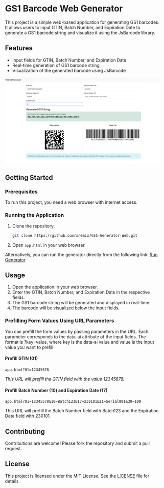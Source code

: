 # GS1 Barcode Web Generator

This project is a simple web-based application for generating GS1 barcodes. It allows users to input GTIN, Batch Number, and Expiration Date to generate a GS1 barcode string and visualize it using the JsBarcode library.

## Features

- Input fields for GTIN, Batch Number, and Expiration Date
- Real-time generation of GS1 barcode string
- Visualization of the generated barcode using JsBarcode

![Screenshot](./Screenshot.png)

## Getting Started

### Prerequisites

To run this project, you need a web browser with internet access.

### Running the Application

1. Clone the repository:
    ```sh
    git clone https://github.com/xremix/GS1-Generator-Web.git
    ```
2. Open `app.html` in your web browser.

Alternatively, you can run the generator directly from the following link:
[Run Generator](https://raw.githack.com/xremix/GS1-Generator-Web/main/app.html)

## Usage

1. Open the application in your web browser.
2. Enter the GTIN, Batch Number, and Expiration Date in the respective fields.
3. The GS1 barcode string will be generated and displayed in real-time.
4. The barcode will be visualized below the input fields.

### Prefilling Form Values Using URL Parameters

You can prefill the form values by passing parameters in the URL. Each parameter corresponds to the data-ai attribute of the input fields. The format is ?key=value, where key is the data-ai value and value is the input value you want to prefill

#### Prefill GTIN (01)

`app.html?01=12345678`

*This URL will prefill the GTIN field with the value 12345678.*

#### Prefill Batch Number (10) and Expiration Date (17)

`app.html?01=12345678&10=Batch123&17=230101&21=Serial001&30=100`

This URL will prefill the Batch Number field with Batch123 and the Expiration Date field with 230101.



## Contributing

Contributions are welcome! Please fork the repository and submit a pull request.

## License

This project is licensed under the MIT License. See the [LICENSE](LICENSE) file for details.